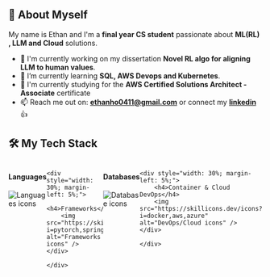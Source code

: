 ## 👋 About Myself

My name is Ethan and I'm a **final year CS student** passionate about **ML(RL) , LLM and Cloud** solutions.

- 🔭 I'm currently working on my dissertation  **Novel RL algo for aligning LLM to human values**.
- 🌱 I’m currently learning **SQL, AWS Devops and Kubernetes**.
- 👯 I'm currently studying for the **AWS Certified Solutions Architect - Associate** certificate
- 📫 Reach me out on: **ethanho0411@gmail.com** or connect my <a href="https://linkedin.com/in/ethan-ho-zongyu/"> **linkedin** </a>👍
## 🛠️ My Tech Stack

<div style="display: flex;">
    <div style="width: 30%;">
        <h4>Languages</h4>
        <img src="https://skillicons.dev/icons?i=py,java,js,html,css,bash" alt="Languages icons" />
    </div>
    
    <div style="width: 30%; margin-left: 5%;">
        <h4>Frameworks</h4>
        <img src="https://skillicons.dev/icons?i=pytorch,spring,maven" alt="Frameworks icons" />
    </div>
    
    </div>

<div style="display: flex;">
    <div style="width: 30%;">
        <h4>Databases</h4>
        <img src="https://skillicons.dev/icons?i=mysql,sqlite" alt="Database icons" />
    </div>
    
    <div style="width: 30%; margin-left: 5%;">
        <h4>Container & Cloud DevOps</h4>
        <img src="https://skillicons.dev/icons?i=docker,aws,azure" alt="DevOps/Cloud icons" />
    </div>
    
    </div>

<br />
